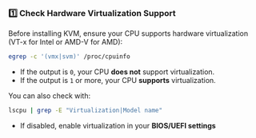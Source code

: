 ### **1️⃣ Check Hardware Virtualization Support**

Before installing KVM, ensure your CPU supports hardware virtualization (VT-x for Intel or AMD-V for AMD):

```bash
egrep -c '(vmx|svm)' /proc/cpuinfo
```

- If the output is `0`, your CPU **does not** support virtualization.
- If the output is `1` or more, your CPU **supports** virtualization.

You can also check with:

```bash
lscpu | grep -E "Virtualization|Model name"
```

- If disabled, enable virtualization in your **BIOS/UEFI settings**

